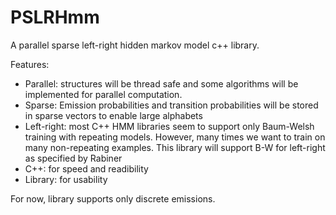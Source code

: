PSLRHmm
=======

A parallel sparse left-right hidden markov model c++ library.

Features:
- Parallel: structures will be thread safe and some algorithms will be implemented for parallel computation.
- Sparse: Emission probabilities and transition probabilities will be stored in sparse vectors to enable large alphabets
- Left-right: most C++ HMM libraries seem to support only Baum-Welsh training with repeating models. However, many times we want to train on many non-repeating examples. This library will support B-W for left-right as specified by Rabiner
- C++: for speed and readibility
- Library: for usability

For now, library supports only discrete emissions.
